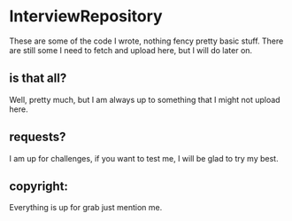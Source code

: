 # InterviewRepository
These are some of the code I wrote, nothing fency pretty basic stuff. There are still some I need to fetch and upload here, but I will do later on. 

## is that all? 
Well, pretty much, but I am always up to something that I might not upload here. 

## requests? 
I am up for challenges, if you want to test me, I will be glad to try my best.

## copyright:
Everything is up for grab just mention me. 
